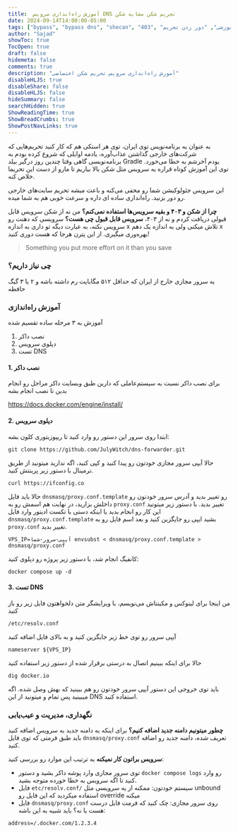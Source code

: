 ```yaml
---
title:  آموزش راه‌اندازی سرویس DNS تحریم شکن مشابه شکن
date: 2024-09-14T14:00:00-05:00
tags: ["bypass", "bypass dns", "shecan", "403", "آموزشی", "دور زدن تحریم"]
author: "Sajad"
showToc: true
TocOpen: true
draft: false
hidemeta: false
comments: true
description: "آموزش راه‌اندازی سرویس تحریم شکن اختصاصی"
disableHLJS: true
disableShare: false
disableHLJS: false
hideSummary: false
searchHidden: true
ShowReadingTime: true
ShowBreadCrumbs: true
ShowPostNavLinks: true
---  
```


به عنوان یه برنامه‌نویس توی ایران، توی هر استکی هم که کار کنید تحریم‌هایی که شرکت‌های خارجی گذاشتن عذاب‌آوره، یادمه اوایلی که شروع کرده بودم به برنامه‌نویسی گاهی وقتا چندین روز درگیر بیلد Gradle بودم آخرشم به خطا می‌خورد. توی این آموزش کوتاه قراره یه سرویس مثل شکن بالا بیاریم تا مارو از دست این تحریما خلاص کنه.

این سرویس جئولوکیشن شما رو مخفی می‌کنه و باعث میشه تحریم سایت‌های خارجی رو دور بزنید. راه‌اندازی ساده‌ ای داره و سرعت خوبی هم به شما میده.

**چرا از شکن و ۴۰۳ و بقیه سرویس‌ها استفاده نمی‌کنم؟**
من نه از شکن سرویس قابل قبولی دریافت کردم و نه از ۴۰۳، **سرویس قابل قبول چی هست؟** سرویسی که دهنت رو سرویس نکنه، به عبارت دیگه تو داری به اندازه x تلاش میکنی ولی به اندازه یک دهم x بهره‌وری میگیری. از این پترن هرجا که هست دوری کنید!
> Something you put more effort on it than you save

### چی نیاز داریم؟

یه سرور مجازی خارج از ایران که حداقل ۵۱۲ مگابایت رم داشته باشه و ۲ یا ۳ گیگ حافظه

### آموزش راه‌اندازی

آموزش به ۳ مرحله ساده تقسیم شده
1. نصب داکر
2. دپلوی سرویس
3. تست DNS

#### 1. نصب داکر
برای نصب داکر نسبت به سیستم‌عاملی که دارین طبق وبسایت داکر مراحل رو انجام بدین تا نصب انجام بشه

https://docs.docker.com/engine/install/

#### 2. دپلوی سرویس

ابتدا روی سرور این دستور رو وارد کنید تا ریپوزیتوری کلون بشه:

```
git clone https://github.com/JulyWitch/dns-forwarder.git
```

حالا آیپی سرور مجازی خودتون رو پیدا کنید و کپی کنید، اگه ندارید میتونید از طریق ترمینال با دستور زیر پرینتش کنید.

```
curl https://ifconfig.co
```

حالا باید فایل `dnsmasq/proxy.conf.template` رو تغییر بدید و آدرس سرور خودتون رو داخلش بزارید، در نهایت هم اسمش رو به `proxy.conf` تغییر بدید.
با دستور زیر میتونید این کار رو انجام بدید یا اینکه دستی با تکست ادیتور وارد فایل `dnsmasq/proxy.conf.template` بشید ایپی رو جایگزین کنید و بعد اسم فایل رو به `proxy.conf` تغییر بدید.

```
VPS_IP=آیپی-سرور-شما envsubst < dnsmasq/proxy.conf.template > dnsmasq/proxy.conf
```

کانفیگ انجام شد، با دستور زیر پروژه رو دپلوی کنید:

```
docker compose up -d
```

#### 3. تست DNS

من اینجا برای لینوکس و مکینتاش می‌نویسم،
با ویرایشگر متن دلخواهتون فایل زیر رو باز کنید

```
/etc/resolv.conf
```

آیپی سرور رو توی خط زیر جایگزین کنید و به بالای فایل اضافه کنید

```
nameserver ${VPS_IP}
```

حالا برای اینکه ببینیم اتصال به درستی برقرار شده از دستور زیر استفاده کنید

```
dig docker.io
```

باید توی خروجی این دستور آیپی سرور خودتون رو هم ببینید که بهش وصل شده. اگه میبینید پس تمام و میتونید از این DNS استفاده کنید.

### نگهداری، مدیریت و عیب‌یابی

**چطور میتونیم دامنه جدید اضافه کنیم؟**
برای اینکه یه دامنه جدید به سرویس اضافه کنید باید طبق فرمتی که توی فایل `dnsmasq/proxy.conf` تعریف شده، دامنه جدید رو اضافه کنید.

**سرویس براتون کار نمیکنه**
به ترتیب این موارد رو بررسی کنید:
- توی سرور مجازی وارد پوشه داکر بشید و دستور `docker compose logs` رو وارد کنید تا اگه سرویس به خطا خورده متوجه بشید.
- فایل `etc/resolv.conf/` سیستم خودتون: ممکنه از یه سرویسی مثل unbound استفاده میکردید که این فایل رو override میکنه
- فایل `dnsmasq/proxy.conf` روی سرور مجازی: چک کنید که فرمت فایل درست هست یا نه؟ باید شبیه به این باشه:

```
address=/.docker.com/1.2.3.4
```


